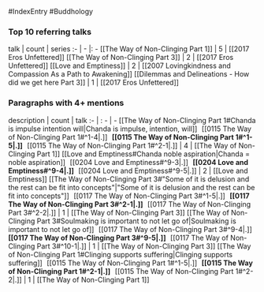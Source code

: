 #IndexEntry #Buddhology

### Top 10 referring talks
talk | count | series
:- | - |: -
[[The Way of Non-Clinging Part 1]] | 5 | [[2017 Eros Unfettered]]
[[The Way of Non-Clinging Part 3]] | 2 | [[2017 Eros Unfettered]]
[[Love and Emptiness]] | 2 | [[2007 Lovingkindness and Compassion As a Path to Awakening]]
[[Dilemmas and Delineations - How did we get here Part 3]] | 1 | [[2017 Eros Unfettered]]

### Paragraphs with 4+ mentions
description | count | talk
:- | : - | -
[[The Way of Non-Clinging Part 1#Chanda is impulse intention will\|Chanda is impulse, intention, will]] &nbsp;&nbsp;[[0115 The Way of Non-Clinging Part 1#^1-4\|.]] &nbsp; **[[0115 The Way of Non-Clinging Part 1#^1-5\|.]]** &nbsp; [[0115 The Way of Non-Clinging Part 1#^2-1\|.]] | 4 | [[The Way of Non-Clinging Part 1]]
[[Love and Emptiness#Chanda  noble aspiration\|Chanda = noble aspiration]] &nbsp;&nbsp;[[0204 Love and Emptiness#^9-3\|.]] &nbsp; **[[0204 Love and Emptiness#^9-4\|.]]** &nbsp; [[0204 Love and Emptiness#^9-5\|.]] | 2 | [[Love and Emptiness]]
[[The Way of Non-Clinging Part 3#"Some of it is delusion and the rest can be fit into concepts"\|"Some of it is delusion and the rest can be fit into concepts"]] &nbsp;&nbsp;[[0117 The Way of Non-Clinging Part 3#^1-5\|.]] &nbsp; **[[0117 The Way of Non-Clinging Part 3#^2-1\|.]]** &nbsp; [[0117 The Way of Non-Clinging Part 3#^2-2\|.]] | 1 | [[The Way of Non-Clinging Part 3]]
[[The Way of Non-Clinging Part 3#Soulmaking is important to not let go of\|Soulmaking is important to not let go of]] &nbsp;&nbsp;[[0117 The Way of Non-Clinging Part 3#^9-4\|.]] &nbsp; **[[0117 The Way of Non-Clinging Part 3#^9-5\|.]]** &nbsp; [[0117 The Way of Non-Clinging Part 3#^10-1\|.]] | 1 | [[The Way of Non-Clinging Part 3]]
[[The Way of Non-Clinging Part 1#Clinging supports suffering\|Clinging supports suffering]] &nbsp;&nbsp;[[0115 The Way of Non-Clinging Part 1#^1-5\|.]] &nbsp; **[[0115 The Way of Non-Clinging Part 1#^2-1\|.]]** &nbsp; [[0115 The Way of Non-Clinging Part 1#^2-2\|.]] | 1 | [[The Way of Non-Clinging Part 1]]

